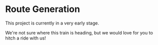 # Route Generation

This project is currently in a very early stage. 

We're not sure where this train is heading, but we would love for you to hitch a ride with us!